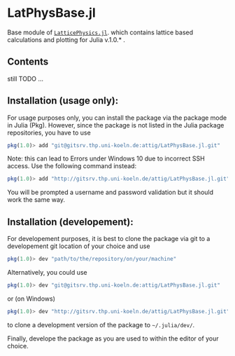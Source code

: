 # LatPhysBase.jl

Base module of [`LatticePhysics.jl`](http://gitsrv.thp.uni-koeln.de/attig/LatticePhysics.jl). which contains lattice based calculations and plotting for Julia v.1.0.* .



## Contents

still TODO ...


## Installation (usage only):

For usage purposes only, you can install the package via the package mode in Julia (Pkg). However, since the package
is not listed in the Julia package repositories, you have to use
```julia
pkg(1.0)> add "git@gitsrv.thp.uni-koeln.de:attig/LatPhysBase.jl.git"
```
Note: this can lead to Errors under Windows 10 due to incorrect SSH access. Use the following command instead:
```julia
pkg(1.0)> add "http://gitsrv.thp.uni-koeln.de/attig/LatPhysBase.jl.git"
```
You will be prompted a username and password validation but it should work the same way.


## Installation (developement):

For developement purposes, it is best to clone the package via git to a developement
git location of your choice and use
```julia
pkg(1.0)> dev "path/to/the/repository/on/your/machine"
```

Alternatively, you could use
```julia
pkg(1.0)> dev "git@gitsrv.thp.uni-koeln.de:attig/LatPhysBase.jl.git"
```
or (on Windows)
```julia
pkg(1.0)> dev "http://gitsrv.thp.uni-koeln.de/attig/LatPhysBase.jl.git"
```
to clone a development version of the package to `~/.julia/dev/`.


Finally, develope the package as you are used to within the editor of your choice.
